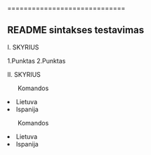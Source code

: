 =============================
## README sintakses testavimas

I. SKYRIUS

   1.Punktas
   2.Punktas

II. SKYRIUS

<ol>Komandos</ol>
   <li>Lietuva</li>
   <li>Ispanija</li>

<ul>Komandos</ul>
   <li>Lietuva</li>
   <li>Ispanija</li>
